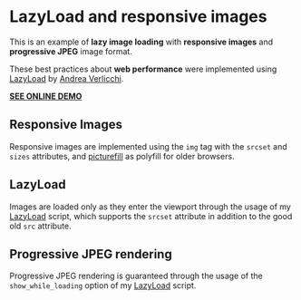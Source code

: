 # LazyLoad and responsive images

This is an example of **lazy image loading** with **responsive images** and **progressive JPEG** image format.

These best practices about **web performance** were implemented using [LazyLoad](http://verlok.github.io/lazyload/) by [Andrea Verlicchi](http://www.andreaverlicchi.eu).

[**SEE ONLINE DEMO**](http://verlok.github.io/img_srcset_lazyload/)

## Responsive Images

Responsive images are implemented using the `img` tag with the `srcset` and `sizes` attributes, and [picturefill](https://github.com/scottjehl/picturefill) as polyfill for older browsers.

## LazyLoad

Images are loaded only as they enter the viewport through the usage of my [LazyLoad](http://verlok.github.io/lazyload/) script, which supports the `srcset` attribute in addition to the good old `src` attribute.

## Progressive JPEG rendering

Progressive JPEG rendering is guaranteed through the usage of the `show_while_loading` option of my [LazyLoad](http://verlok.github.io/lazyload/) script.